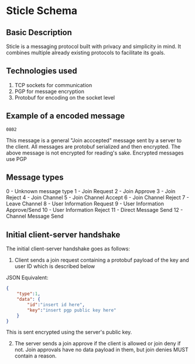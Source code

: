 # Sticle Schema

## Basic Description
Sticle is a messaging protocol built with privacy and simplicity in mind. It 
combines multiple already existing protocols to facilitate its goals. 

## Technologies used
1. TCP sockets for communication
2. PGP for message encryption
3. Protobuf for encoding on the socket level

## Example of a encoded message

```hex
0802
```
This message is a general "Join acccepted" message sent by a server to the 
client. All messages are protobuf serialized and then encrypted. The above message is not encrypted for reading's sake. Encrypted messages use PGP 


## Message types
0 - Unknown message type 
1 - Join Request
2 - Join Approve
3 - Join Reject
4 - Join Channel
5 - Join Channel Accept
6 - Join Channel Reject
7 - Leave Channel
8 - User Information Request
9 - User Information Approve/Send
10 - User Information Reject
11 - Direct Message Send
12 - Channel Message Send

## Initial client-server handshake
The initial client-server handshake goes as follows:
1. Client sends a join request containing a protobuf payload of the key and user ID which is described below

JSON Equivalent:
```json
{ 
    "type":1, 
    "data": {
        "id":"insert id here",
        "key":"insert pgp public key here"
    }
}
```

This is sent encrypted using the server's public key. 

2. The server sends a join approve if the client is allowed or join deny if not. Join approvals have no data payload in them, but join denies MUST contain a reason.
